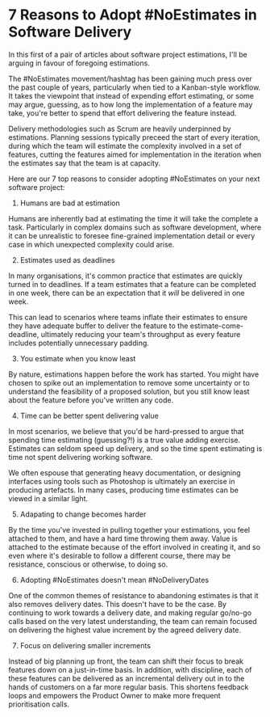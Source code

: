 # 7 Reasons to Adopt #NoEstimates in Software Delivery

In this first of a pair of articles about software project estimations, I'll be arguing in favour of foregoing estimations.

The #NoEstimates movement/hashtag has been gaining much press over the past couple of years, particularly when tied to a Kanban-style workflow. It takes the viewpoint that instead of expending effort estimating, or some may argue, guessing, as to how long the implementation of a feature may take, you're better to spend that effort delivering the feature instead.

Delivery methodologies such as Scrum are heavily underpinned by estimations. Planning sessions typically preceed the start of every iteration, during which the team will estimate the complexity involved in a set of features, cutting the features aimed for implementation in the iteration when the estimates say that the team is at capacity.

Here are our 7 top reasons to consider adopting #NoEstimates on your next software project:


1. Humans are bad at estimation

Humans are inherently bad at estimating the time it will take the complete a task. Particularly in complex domains such as software development, where it can be unrealistic to foresee fine-grained implementation detail or every case in which unexpected complexity could arise.


2. Estimates used as deadlines

In many organisations, it's common practice that estimates are quickly turned in to deadlines. If a team estimates that a feature can be completed in one week, there can be an expectation that it *will* be delivered in one week.

This can lead to scenarios where teams inflate their estimates to ensure they have adequate buffer to deliver the feature to the estimate-come-deadline, ultimately reducing your team's throughput as every feature includes potentially unnecessary padding.


3. You estimate when you know least

By nature, estimations happen before the work has started. You might have chosen to spike out an implementation to remove some uncertainty or to understand the feasibility of a proposed solution, but you still know least about the feature before you've written any code.


4. Time can be better spent delivering value

In most scenarios, we believe that you'd be hard-pressed to argue that spending time estimating (guessing?!) is a true value adding exercise. Estimates can seldom speed up delivery, and so the time spent estimating is time not spent delivering working software.

We often espouse that generating heavy documentation, or designing interfaces using tools such as Photoshop is ultimately an exercise in producing artefacts. In many cases, producing time estimates can be viewed in a similar light.


5. Adapating to change becomes harder

By the time you've invested in pulling together your estimations, you feel attached to them, and have a hard time throwing them away. Value is attached to the estimate because of the effort involved in creating it, and so even where it's desirable to follow a different course, there may be resistance, conscious or otherwise, to doing so.


6. Adopting #NoEstimates doesn't mean #NoDeliveryDates

One of the common themes of resistance to abandoning estimates is that it also removes delivery dates. This doesn't have to be the case. By continuing to work towards a delivery date, and making regular go/no-go calls based on the very latest understanding, the team can remain focused on delivering the highest value increment by the agreed delivery date.


7. Focus on delivering smaller increments

Instead of big planning up front, the team can shift their focus to break features down on a just-in-time basis. In addition, with discipline, each of these features can be delivered as an incremental delivery out in to the hands of customers on a far more regular basis. This shortens feedback loops and empowers the Product Owner to make more frequent prioritisation calls.

